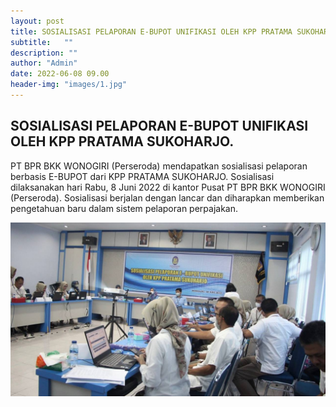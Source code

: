 ```yaml
---
layout: post
title: SOSIALISASI PELAPORAN E-BUPOT UNIFIKASI OLEH KPP PRATAMA SUKOHARJO
subtitle:   ""
description: ""
author: "Admin"
date: 2022-06-08 09.00
header-img: "images/1.jpg"
---
```



## SOSIALISASI PELAPORAN E-BUPOT UNIFIKASI OLEH KPP PRATAMA SUKOHARJO.

PT BPR BKK WONOGIRI (Perseroda) mendapatkan sosialisasi pelaporan berbasis E-BUPOT dari KPP PRATAMA SUKOHARJO. Sosialisasi dilaksanakan hari Rabu, 8 Juni 2022 di kantor Pusat PT BPR BKK WONOGIRI (Perseroda). Sosialisasi berjalan dengan lancar dan diharapkan memberikan pengetahuan baru dalam sistem pelaporan perpajakan.

<img src="/images/2.jpg" class="img-responsive img-centered" alt="">

